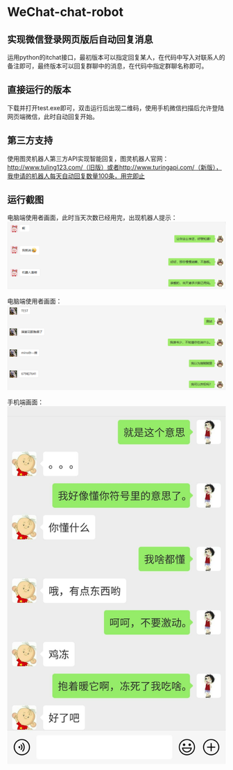 # WeChat-chat-robot

## 实现微信登录网页版后自动回复消息

运用python的itchat接口，最初版本可以指定回复某人，在代码中写入对联系人的备注即可，最终版本可以回复群聊中的消息，在代码中指定群聊名称即可。

## 直接运行的版本

下载并打开test.exe即可，双击运行后出现二维码，使用手机微信扫描后允许登陆网页端微信，此时自动回复开始。

## 第三方支持

使用图灵机器人第三方API实现智能回复，图灵机器人官网：http://www.tuling123.com/（旧版）或者http://www.turingapi.com/（新版），我申请的机器人每天自动回复数量100条，用完即止

## 运行截图

电脑端使用者画面，此时当天次数已经用完，出现机器人提示：
![image](https://github.com/H874589148/WeChat-chat-robot/blob/master/working-screenshot.png)

电脑端使用者画面：
![image](https://github.com/H874589148/WeChat-chat-robot/blob/master/working1.png)

手机端画面：
![image](https://github.com/H874589148/WeChat-chat-robot/blob/master/working2.jpg)
